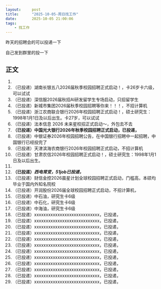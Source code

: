 ```yaml
---
layout:     post
title:      "2025-10-05-周日找工作"
date:       2025-10-05 21:00:06
tags:
    - 找工作
---
```


昨天的招聘会的可以投递一下

自己发到群里的投一下




## 正文

1. 
1. （已投递）湖南长银五八2026届秋季校园招聘正式启动！，卡26岁卡六级，可以试试
1. （已投递）深信服2026届秋招AI研发留学生专场启动，只招留学生
1. （已投递）新城市集团2026届秋季校园招聘等你来！！！，不招计算机
1. （已投递）浙江农商联合银行2026年校园招聘正式启动！，硕士研究生：1998年1月1日及以后出生。卡27岁，可以试试
1. （已投递）法本信息 2026 未来星校招正式启动～，外包去不去
1. **（已投递）中国光大银行2026年秋季校园招聘正式启动，已投递，**
1. （已投递）中银证券2026年校园招聘公告，在中国银行招聘中一起招聘，中国银行已经投完了
1. （已投递）天津滨海农商银行2026年校园招聘正式启动，不招计算机
1. （已投递）甘肃农信2026年校园招聘正式启动！，硕士研究生：1998年1月1日及以后出生。
1. 
1. **（已投递）*西电常变，51job已投递，***
1. （已投递）财信金控2026晨星计划全球校园招聘正式启动，门槛高，本硕均毕业于国内外知名院校
1. （已投递）开润股份2026届全球校园招聘正式启动，不招计算机，
1. （已投递）中石油，研究生卡6级
1. （已投递）中石化，研究生卡6级
1. （已投递）中海油，研究生卡6级
1. （已投递）xxxxxxxxxxxxxxxxxxxxxxxxxxxx，已投递，
1. （已投递）xxxxxxxxxxxxxxxxxxxxxxxxxxxx，已投递，
1. （已投递）xxxxxxxxxxxxxxxxxxxxxxxxxxxx，已投递，
1. （已投递）xxxxxxxxxxxxxxxxxxxxxxxxxxxx，已投递，
1. （已投递）xxxxxxxxxxxxxxxxxxxxxxxxxxxx，已投递，
1. （已投递）xxxxxxxxxxxxxxxxxxxxxxxxxxxx，已投递，
1. （已投递）xxxxxxxxxxxxxxxxxxxxxxxxxxxx，已投递，
1. （已投递）xxxxxxxxxxxxxxxxxxxxxxxxxxxx，已投递，
1. （已投递）xxxxxxxxxxxxxxxxxxxxxxxxxxxx，已投递，
1. （已投递）xxxxxxxxxxxxxxxxxxxxxxxxxxxx，已投递，
1. （已投递）xxxxxxxxxxxxxxxxxxxxxxxxxxxx，已投递，
1. （已投递）xxxxxxxxxxxxxxxxxxxxxxxxxxxx，已投递，
















